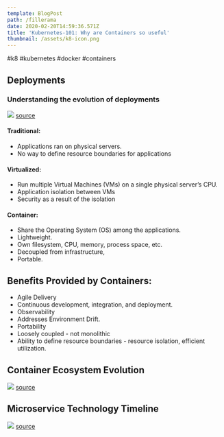 ```yaml
---
template: BlogPost
path: /fillerama
date: 2020-02-20T14:59:36.571Z
title: 'Kubernetes-101: Why are Containers so useful'
thumbnail: /assets/k8-icon.png
---
```

#k8 #kubernetes #docker #containers

## Deployments

### Understanding the evolution of deployments

![](k8-containers/FD50498D-7532-40C6-88B7-AEAEC029F394%205.png)
[source](https://kubernetes.io)

#### Traditional:
* Applications ran on physical servers. 
* No way to define resource boundaries for applications

#### Virtualized:
* Run multiple Virtual Machines (VMs) on a single physical server’s CPU. 
* Application isolation between VMs
* Security as a result of the isolation

#### Container: 
* Share the Operating System (OS) among the applications. 
* Lightweight. 
* Own filesystem, CPU, memory, process space, etc. 
* Decoupled from infrastructure, 
* Portable.

## Benefits Provided by Containers:
* Agile Delivery
* Continuous development, integration, and deployment.
* Observability
* Addresses Environment Drift.
* Portability
* Loosely coupled - not monolithic
* Ability to define resource boundaries - resource isolation, efficient utilization.


## Container Ecosystem Evolution

![](k8-containers/A74FCFD0-2451-4C87-AD10-3239C7E28D59%205.png)
[source](https://www.opcito.com/)


## Microservice Technology Timeline

![](k8-containers/5C428D20-1824-45D3-8C6C-68EEB75F88A3%205.png)
[source](https://www.researchgate.net/figure/A-microservice-technologies-timeline_fig1_324959590)



